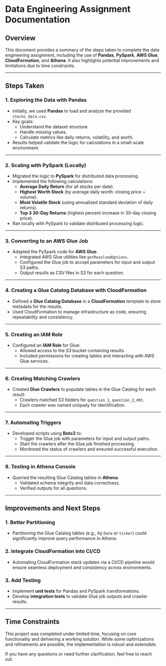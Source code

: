 # Data Engineering Assignment Documentation

## **Overview**
This document provides a summary of the steps taken to complete the data engineering assignment, including the use of **Pandas**, **PySpark**, **AWS Glue**, **CloudFormation**, and **Athena**. It also highlights potential improvements and limitations due to time constraints.

---

## **Steps Taken**

### **1. Exploring the Data with Pandas**
- Initially, we used **Pandas** to load and analyze the provided `stocks_data.csv`.
- Key goals:
  - Understand the dataset structure.
  - Handle missing values.
  - Calculate metrics like daily returns, volatility, and worth.
- Results helped validate the logic for calculations in a small-scale environment.

---

### **2. Scaling with PySpark (Locally)**
- Migrated the logic to **PySpark** for distributed data processing.
- Implemented the following calculations:
  - **Average Daily Return** (for all stocks per date).
  - **Highest Worth Stock** (by average daily worth: closing price ÷ volume).
  - **Most Volatile Stock** (using annualized standard deviation of daily returns).
  - **Top 3 30-Day Returns** (highest percent increase in 30-day closing price).
- Ran locally with PySpark to validate distributed processing logic.

---

### **3. Converting to an AWS Glue Job**
- Adapted the PySpark code for **AWS Glue**:
  - Integrated AWS Glue utilities like `getResolvedOptions`.
  - Configured the Glue job to accept parameters for input and output S3 paths.
  - Output results as CSV files in S3 for each question.

---

### **4. Creating a Glue Catalog Database with CloudFormation**
- Defined a **Glue Catalog Database** in a **CloudFormation** template to store metadata for the results.
- Used CloudFormation to manage infrastructure as code, ensuring repeatability and consistency.

---

### **5. Creating an IAM Role**
- Configured an **IAM Role** for Glue:
  - Allowed access to the S3 bucket containing results.
  - Included permissions for creating tables and interacting with AWS Glue services.

---

### **6. Creating Matching Crawlers**
- Created **Glue Crawlers** to populate tables in the Glue Catalog for each result:
  - Crawlers matched S3 folders for `question_1`, `question_2`, etc.
  - Each crawler was named uniquely for identification.

---

### **7. Automating Triggers**
- Developed scripts using **Boto3** to:
  - Trigger the Glue job with parameters for input and output paths.
  - Start the crawlers after the Glue job finished processing.
  - Monitored the status of crawlers and ensured successful execution.

---

### **8. Testing in Athena Console**
- Queried the resulting Glue Catalog tables in **Athena**:
  - Validated schema integrity and data correctness.
  - Verified outputs for all questions.

---

## **Improvements and Next Steps**

### **1. Better Partitioning**
- Partitioning the Glue Catalog tables (e.g., by `Date` or `ticker`) could significantly improve query performance in Athena.

### **2. Integrate CloudFormation into CI/CD**
- Automating CloudFormation stack updates via a CI/CD pipeline would ensure seamless deployment and consistency across environments.

### **3. Add Testing**
- Implement **unit tests** for Pandas and PySpark transformations.
- Develop **integration tests** to validate Glue job outputs and crawler results.

---

## **Time Constraints**
This project was completed under limited time, focusing on core functionality and delivering a working solution. While some optimizations and refinements are possible, the implementation is robust and extensible. 

If you have any questions or need further clarification, feel free to reach out.
